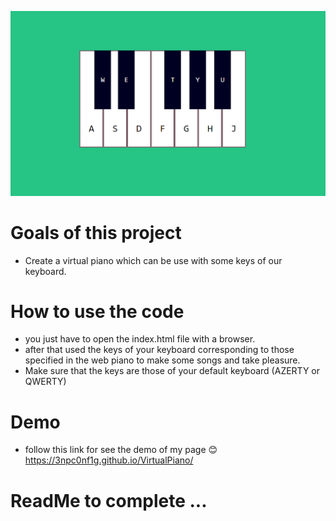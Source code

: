 ![](img.png "img.png")

# Goals of this project

* Create a virtual piano which can be use with some keys of our keyboard.

# How to use the code

* you just have to open the index.html file with a browser.
* after that used the keys of your keyboard corresponding to those specified in the web piano to make some songs and take pleasure.
* Make sure that the keys are those of your default keyboard (AZERTY or QWERTY) 

# Demo
* follow this link for see the demo of my page 😊 https://3npc0nf1g.github.io/VirtualPiano/


# ReadMe to complete ...
